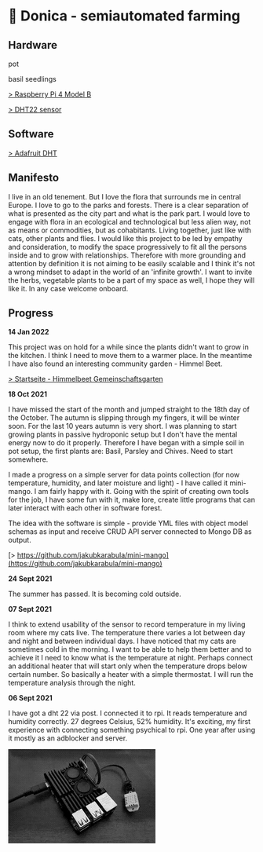 # 🌱 Donica - semiautomated farming

## Hardware

pot

basil seedlings

[> Raspberry Pi 4 Model B](https://www.raspberrypi.org/products/raspberry-pi-4-model-b/)

[> DHT22 sensor](https://learn.adafruit.com/dht)

## Software

[> Adafruit DHT](https://github.com/adafruit/Adafruit_Python_DHT)

## Manifesto

I live in an old tenement. But I love the flora that surrounds me in central Europe. I love to go to the parks and forests. There is a clear separation of what is presented as the city part and what is the park part. I would love to engage with flora in an ecological and technological but less alien way, not as means or commodities, but as cohabitants. Living together, just like with cats, other plants and flies. I would like this project to be led by empathy and consideration, to modify the space progressively to fit all the persons inside and to grow with relationships. Therefore with more grounding and attention by definition it is not aiming to be easily scalable and I think it's not a wrong mindset to adapt in the world of an 'infinite growth'. I want to invite the herbs, vegetable plants to be a part of my space as well, I hope they will like it. In any case welcome onboard.

## Progress

**14 Jan 2022**

This project was on hold for a while since the plants didn't want to grow in the kitchen. I think I need to move them to a warmer place. In the meantime I have also found an interesting community garden - Himmel Beet.

[> Startseite - Himmelbeet Gemeinschaftsgarten](https://himmelbeet.de/)

**18 Oct 2021**

I have missed the start of the month and jumped straight to the 18th day of the October. The autumn is slipping through my fingers, it will be winter soon. For the last 10 years autumn is very short. I was planning to start growing plants in passive hydroponic setup but I don't have the mental energy now to do it properly. Therefore I have began with a simple soil in pot setup, the first plants are: Basil, Parsley and Chives. Need to start somewhere.

I made a progress on a simple server for data points collection (for now temperature, humidity, and later moisture and light) - I have called it mini-mango. I am fairly happy with it. Going with the spirit of creating own tools for the job, I have some fun with it, make lore, create little programs that can later interact with each other in software forest.

The idea with the software is simple - provide YML files with object model schemas as input and receive CRUD API server connected to Mongo DB as output.

[> https://github.com/jakubkarabula/mini-mango](https://github.com/jakubkarabula/mini-mango)

**24 Sept 2021**

The summer has passed. It is becoming cold outside.

**07 Sept 2021**

I think to extend usability of the sensor to record temperature in my living room where my cats live. The temperature there varies a lot between day and night and between individual days. I have noticed that my cats are sometimes cold in the morning. I want to be able to help them better and to achieve it I need to know what is the temperature at night. Perhaps connect an additional heater that will start only when the temperature drops below certain number. So basically a heater with a simple thermostat. I will run the temperature analysis through the night.

**06 Sept 2021**

I have got a dht 22 via post. I connected it to rpi. It reads temperature and humidity correctly. 27 degrees Celsius, 52% humidity. It's exciting, my first experience with connecting something psychical to rpi. One year after using it mostly as an adblocker and server.

![dht 22 with raspberry pi](images/d3.png)
